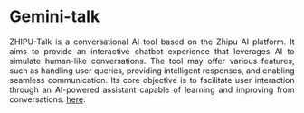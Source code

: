 # Gemini-talk
<div style="text-align: justify"> ZHIPU-Talk is a conversational AI tool based on the Zhipu AI platform. It aims to provide an interactive chatbot experience that leverages AI to simulate human-like conversations. The tool may offer various features, such as handling user queries, providing intelligent responses, and enabling seamless communication. Its core objective is to facilitate user interaction through an AI-powered assistant capable of learning and improving from conversations. <a href="https://sean28.github.io/Gemini-talk/">here</a>.</div>
<div style="text-align: justify"> <br> </div>
